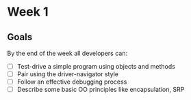 # Week 1 

## Goals
By the end of the week all developers can:

* [ ] Test-drive a simple program using objects and methods
* [ ] Pair using the driver-navigator style
* [ ] Follow an effective debugging process
* [ ] Describe some basic OO principles like encapsulation, SRP
